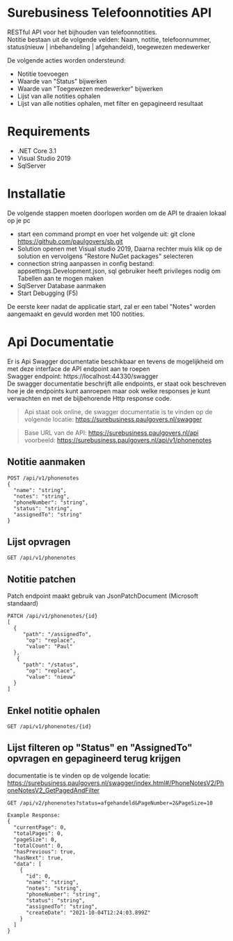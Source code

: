 # Surebusiness Telefoonnotities API
RESTful API voor het bijhouden van telefoonnotities.<br/>
Notitie bestaan uit de volgende velden: Naam, notitie, telefoonnummer, status(nieuw | inbehandeling | afgehandeld), toegewezen medewerker

De volgende acties worden ondersteund:
* Notitie toevoegen
* Waarde van "Status" bijwerken
* Waarde van "Toegewezen medewerker" bijwerken
* Lijst van alle notities ophalen
* Lijst van alle notities ophalen, met filter en gepagineerd resultaat

# Requirements
* .NET Core 3.1
* Visual Studio 2019
* SqlServer

# Installatie
De volgende stappen moeten doorlopen worden om de API te draaien lokaal op je pc
* start een command prompt en voer het volgende uit: git clone https://github.com/paulgovers/sb.git
* Solution openen met Visual studio 2019, Daarna rechter muis klik op de solution en vervolgens "Restore NuGet packages" selecteren
* connection string aanpassen in config bestand: appsettings.Development.json, sql gebruiker heeft privileges nodig om Tabellen aan te mogen maken
* SqlServer Database aanmaken 
* Start Debugging (F5) 

De eerste keer nadat de applicatie start, zal er een tabel "Notes" worden aangemaakt en gevuld worden met 100 notities.

# Api Documentatie
Er is Api Swagger documentatie beschikbaar en tevens de mogelijkheid om met deze interface de API endpoint aan te roepen
<br/>Swagger endpoint: https://localhost:44330/swagger
<br/>De swagger documentatie beschrijft alle endpoints, er staat ook beschreven hoe je de endpoints kunt aanroepen maar ook welke responses je kunt verwachten en met de bijbehorende Http response code.

>Api staat ook online, de swagger documentatie is te vinden op de volgende locatie:
> https://surebusiness.paulgovers.nl/swagger

> Base URL van de API:
> https://surebusiness.paulgovers.nl/api <br/>
> voorbeeld: https://surebusiness.paulgovers.nl/api/v1/phonenotes

## Notitie aanmaken
```code
POST /api/v1/phonenotes
{
  "name": "string",
  "notes": "string",
  "phoneNumber": "string",
  "status": "string",
  "assignedTo": "string"
}
```

## Lijst opvragen
```code
GET /api/v1/phonenotes
```


## Notitie patchen
Patch endpoint maakt gebruik van JsonPatchDocument (Microsoft standaard)
```code
PATCH /api/v1/phonenotes/{id}
[
  {
     "path": "/assignedTo",
      "op": "replace",
      "value": "Paul"
  },
   {
     "path": "/status",
      "op": "replace",
      "value": "nieuw"
  }
]
```

## Enkel notitie ophalen
```code
GET /api/v1/phonenotes/{id}
```

## Lijst filteren op "Status" en "AssignedTo" opvragen en gepagineerd terug krijgen
documentatie is te vinden op de volgende locatie: https://surebusiness.paulgovers.nl/swagger/index.html#/PhoneNotesV2/PhoneNotesV2_GetPagedAndFilter
```code
GET /api/v2/phonenotes?status=afgehandeld&PageNumber=2&PageSize=10

Example Response:
{
  "currentPage": 0,
  "totalPages": 0,
  "pageSize": 0,
  "totalCount": 0,
  "hasPrevious": true,
  "hasNext": true,
  "data": [
    {
      "id": 0,
      "name": "string",
      "notes": "string",
      "phoneNumber": "string",
      "status": "string",
      "assignedTo": "string",
      "createDate": "2021-10-04T12:24:03.899Z"
    }
  ]
}
```
